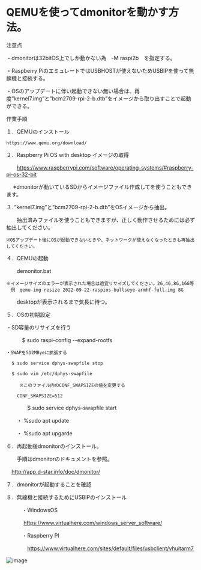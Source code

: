 # QEMUを使ってdmonitorを動かす方法。

注意点

・dmonitorは32bitOS上でしか動かない為　-M raspi2b　を指定する。

・Raspberry PiのエミュレートではUSBHOSTが使えないためUSBIPを使って無線機と接続する。

・OSのアップデートに伴い起動できない無い場合は、再度”kernel7.img”と”bcm2709-rpi-2-b.dtb”をイメージから取り出すことで起動ができる。


作業手順

１．QEMUのインストール

    https://www.qemu.org/download/

２．Raspberry Pi OS with desktop イメージの取得

　　https://www.raspberrypi.com/software/operating-systems/#raspberry-pi-os-32-bit
  
  　 ※dmonitorが動いているSDからイメージファイル作成してを使うこともできます。
  
３．”kernel7.img”と”bcm2709-rpi-2-b.dtb”をOSイメージから抽出。

　　抽出済みファイルを使うこともできますが、正しく動作させるためには必ず抽出してください。
  
    ※OSアップデート後にOSが起動できないときや、ネットワークが使えなくなったときも再抽出してください。

４．QEMUの起動

　　demonitor.bat
  
    ※イメージサイズのエラーが表示された場合は適宜リサイズしてください。2G,4G,8G,16G等
    　例　qemu-img resize 2022-09-22-raspios-bullseye-armhf-full.img 8G

　　desktopが表示されるまで気長に待つ。

５．OSの初期設定

   ・SD容量のリサイズを行う
   
 　　　$ sudo raspi-config  --expand-rootfs
         
    ・SWAPを512MByeに拡張する
  
      $ sudo service dphys-swapfile stop
      
      $ sudo vim /etc/dphys-swapfile
      
         ※このファイル内のCONF_SWAPSIZEの値を変更する
         
        CONF_SWAPSIZE=512
        
　　　　$ sudo service dphys-swapfile start

　　・ %sudo apt update

　　・ %sudo apt upgarde

６．再起動後dmonitorのインストール。

　　手順はdmonitorのドキュメントを参照。
  
  　http://app.d-star.info/doc/dmonitor/
   
７．dmonitorが起動することを確認

８．無線機と接続するためにUSBIPのインストール

　　　・WindowsOS
  
  　　 　https://www.virtualhere.com/windows_server_software/
     
　　　・Raspberry PI 
   
　　　　https://www.virtualhere.com/sites/default/files/usbclient/vhuitarm7
    
    
![image](https://user-images.githubusercontent.com/76939165/208281450-a9b98766-d199-4a39-82d5-9ec4b83b7dc3.png)
